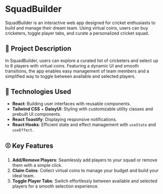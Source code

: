 # SquadBuilder

SquadBuilder is an interactive web app designed for cricket enthusiasts to build and manage their dream team. Using virtual coins, users can buy cricketers, toggle player tabs, and curate a personalized cricket squad.

## 🌟 Project Description

In SquadBuilder, users can explore a curated list of cricketers and select up to 6 players with virtual coins. Featuring a dynamic UI and smooth transitions, the app enables easy management of team members and a simplified way to toggle between available and selected players.

## 🚀 Technologies Used

-   **React**: Building user interfaces with reusable components.
-   **Tailwind CSS** + **DaisyUI**: Styling with customizable utility classes and prebuilt UI components.
-   **React Toastify**: Displaying responsive notifications.
-   **React Hooks**: Efficient state and effect management with `useState` and `useEffect`.

## ⚾ Key Features

1. **Add/Remove Players**: Seamlessly add players to your squad or remove them with a simple click.
2. **Claim Coins**: Collect virtual coins to manage your budget and build your ideal team.
3. **Toggle Player Tabs**: Switch effortlessly between available and selected players for a smooth selection experience.
